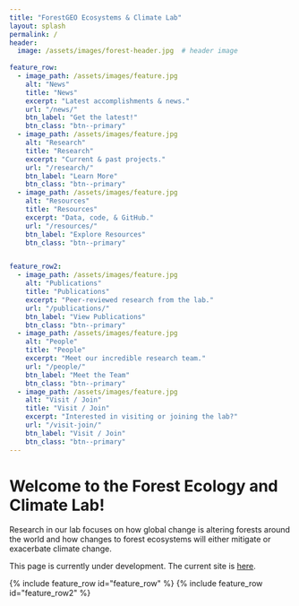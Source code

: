 ```yaml
---
title: "ForestGEO Ecosystems & Climate Lab"
layout: splash
permalink: /
header:
  image: /assets/images/forest-header.jpg  # header image
  
feature_row:
  - image_path: /assets/images/feature.jpg
    alt: "News"
    title: "News"
    excerpt: "Latest accomplishments & news."
    url: "/news/"
    btn_label: "Get the latest!"
    btn_class: "btn--primary"
  - image_path: /assets/images/feature.jpg
    alt: "Research"
    title: "Research"
    excerpt: "Current & past projects."
    url: "/research/"
    btn_label: "Learn More"
    btn_class: "btn--primary"
  - image_path: /assets/images/feature.jpg
    alt: "Resources"
    title: "Resources"
    excerpt: "Data, code, & GitHub."
    url: "/resources/"
    btn_label: "Explore Resources"
    btn_class: "btn--primary"


feature_row2:
  - image_path: /assets/images/feature.jpg
    alt: "Publications"
    title: "Publications"
    excerpt: "Peer-reviewed research from the lab."
    url: "/publications/"
    btn_label: "View Publications"
    btn_class: "btn--primary"
  - image_path: /assets/images/feature.jpg
    alt: "People"
    title: "People"
    excerpt: "Meet our incredible research team."
    url: "/people/"
    btn_label: "Meet the Team"
    btn_class: "btn--primary"
  - image_path: /assets/images/feature.jpg
    alt: "Visit / Join"
    title: "Visit / Join"
    excerpt: "Interested in visiting or joining the lab?"
    url: "/visit-join/"
    btn_label: "Visit / Join"
    btn_class: "btn--primary"
---
```


# **Welcome to the Forest Ecology and Climate Lab!** 
Research in our lab focuses on how global change is altering forests around the world and how changes to forest ecosystems will either mitigate or exacerbate climate change.

This page is currently under development. The current site is [here](https://sites.google.com/site/forestecoclimlab/home).

{% include feature_row id="feature_row" %}
{% include feature_row id="feature_row2" %}



